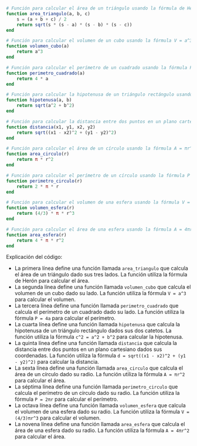 ```julia

# Función para calcular el área de un triángulo usando la fórmula de Herón
function area_triangulo(a, b, c)
    s = (a + b + c) / 2
    return sqrt(s * (s - a) * (s - b) * (s - c))
end

# Función para calcular el volumen de un cubo usando la fórmula V = a^3
function volumen_cubo(a)
    return a^3
end

# Función para calcular el perímetro de un cuadrado usando la fórmula P = 4a
function perimetro_cuadrado(a)
    return 4 * a
end

# Función para calcular la hipotenusa de un triángulo rectángulo usando la fórmula c^2 = a^2 + b^2
function hipotenusa(a, b)
    return sqrt(a^2 + b^2)
end

# Función para calcular la distancia entre dos puntos en un plano cartesiano usando la fórmula d = sqrt((x1 - x2)^2 + (y1 - y2)^2)
function distancia(x1, y1, x2, y2)
    return sqrt((x1 - x2)^2 + (y1 - y2)^2)
end

# Función para calcular el área de un círculo usando la fórmula A = πr^2
function area_circulo(r)
    return π * r^2
end

# Función para calcular el perímetro de un círculo usando la fórmula P = 2πr
function perimetro_circulo(r)
    return 2 * π * r
end

# Función para calcular el volumen de una esfera usando la fórmula V = (4/3)πr^3
function volumen_esfera(r)
    return (4/3) * π * r^3
end

# Función para calcular el área de una esfera usando la fórmula A = 4πr^2
function area_esfera(r)
    return 4 * π * r^2
end

```

Explicación del código:

* La primera línea define una función llamada `area_triangulo` que calcula el área de un triángulo dado sus tres lados. La función utiliza la fórmula de Herón para calcular el área.
* La segunda línea define una función llamada `volumen_cubo` que calcula el volumen de un cubo dado su lado. La función utiliza la fórmula `V = a^3` para calcular el volumen.
* La tercera línea define una función llamada `perimetro_cuadrado` que calcula el perímetro de un cuadrado dado su lado. La función utiliza la fórmula `P = 4a` para calcular el perímetro.
* La cuarta línea define una función llamada `hipotenusa` que calcula la hipotenusa de un triángulo rectángulo dados sus dos catetos. La función utiliza la fórmula `c^2 = a^2 + b^2` para calcular la hipotenusa.
* La quinta línea define una función llamada `distancia` que calcula la distancia entre dos puntos en un plano cartesiano dados sus coordenadas. La función utiliza la fórmula `d = sqrt((x1 - x2)^2 + (y1 - y2)^2)` para calcular la distancia.
* La sexta línea define una función llamada `area_circulo` que calcula el área de un círculo dado su radio. La función utiliza la fórmula `A = πr^2` para calcular el área.
* La séptima línea define una función llamada `perimetro_circulo` que calcula el perímetro de un círculo dado su radio. La función utiliza la fórmula `P = 2πr` para calcular el perímetro.
* La octava línea define una función llamada `volumen_esfera` que calcula el volumen de una esfera dado su radio. La función utiliza la fórmula `V = (4/3)πr^3` para calcular el volumen.
* La novena línea define una función llamada `area_esfera` que calcula el área de una esfera dado su radio. La función utiliza la fórmula `A = 4πr^2` para calcular el área.